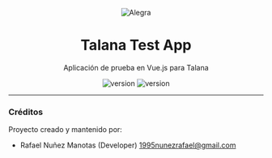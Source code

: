 <p align="center">
    <img alt="Alegra" title="Alegra" src="https://talana.com/static/www2/images/talana-logo.svg">
</p>
<h1 align="center"> Talana Test App</h1>
<p align="center">
    Aplicación de prueba en Vue.js para Talana
</p>

<p align="center">
    <!-- <img alt="version" title="version" src="https://img.shields.io/badge/version-v1.0.0-00b19d"> -->
    <img alt="version" title="version" src="https://img.shields.io/badge/vue.js-2-41B883">
    <img alt="version" title="version" src="https://img.shields.io/badge/status-beta-mediumpurple">
</p>

---

### Créditos

Proyecto creado y mantenido por:

- Rafael Nuñez Manotas (Developer) 1995nunezrafael@gmail.com
